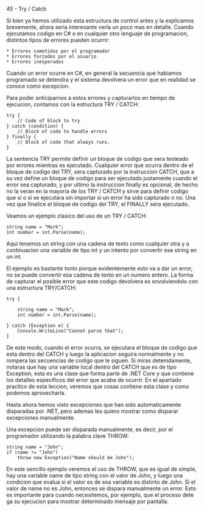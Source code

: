 45 - Try / Catch

Si bien ya hemos utilizado esta estructura de control antes y la explicamos brevemente, ahora seria interesante verla un poco mas en detalle. Cuando ejecutamos codigo en C# o en cualquier otro lenguaje de programacion, distintos tipos de errores pueden ocurrir:

    * Errores cometidos por el programador
    * Errores forzados por el usuario
    * Errores inesperados

Cuando un error ocurre en C#, en general la secuencia que habiamos programado se detendra y el sistema devolvera un error que en realidad se conoce como excepcion.

Para poder anticiparnos a estos errores y capturarlos en tiempo de ejecucion, contamos con la estructura TRY / CATCH:

    try {
        // Code of block to try
    } catch (condition) {
        // Block of code to handle errors
    } finally {
        // Block of code that always runs.
    }

La sentencia TRY permite definir un bloque de codigo que sera testeado por errores mientras es ejecutado. Cualquier error que ocurra dentro de el bloque de codigo del TRY, sera capturado por la instruccion CATCH, que a su vez define un bloque de codigo para ser ejecutado justamente cuando el error sea capturado, y por ultimo la instruccion finally es opcional, de hecho no la veran en la mayoria de los TRY / CATCH y sirve para definir codigo que si o si se ejecutara sin importar si un error ha sido capturado o no. Una vez que finalice el bloque de codigo del TRY, el FINALLY sera ejecutado.

Veamos un ejemplo clasico del uso de un TRY / CATCH:

    string name = "Mark";
    int number = int.Parse(name);

Aqui tenemos un string con una cadena de texto como cualquier otra y a continuacion una variable de tipo int y un intento por convertir ese string en un int.

El ejemplo es bastante tonto porque evidentemente esto va a dar un error, no se puede convertir esa cadena de texto en un numero entero. La forma de capturar el posible error que este codigo devolvera es envolviendolo con una estructura TRY/CATCH:

    try {
        
        string name = "Mark";
        int number = int.Parse(name);

    } catch (Exception e) {
        Console.WriteLine("Cannot parse that");
    } 

De este modo, cuando el error ocurra, se ejecutara el bloque de codigo que esta dentro del CATCH y luego la aplicacion seguira normalmente y no rompera las secuencias de codigo que le siguen. Si miras detenidamente, notaras que hay una variable local dentro del CATCH que es de tipo Exception, esta es una clase que forma parte de .NET Core y que contiene los detalles especificos del error que acaba de ocurrir. En el apartado practico de esta leccion, veremos que cosas contiene esta clase y como podemos aprovecharla.

Hasta ahora hemos visto excepciones que han sido automaticamente disparadas por .NET, pero ademas les quiero mostrar como disparar excepciones manualmente.

Una excepcion puede ser disparada manualmente, es decir, por el programador utilizando la palabra clave THROW:

    string name = "John";
    if (name != "John")
        throw new Exception("Name should be John");

En este sencillo ejemplo veremos el uso de THROW, que es igual de simple, hay una variable name de tipo string con el valor de John, y luego una condicion que evalua si el valor es de esa variable es distinto de John. Si el valor de name no es John, entonces se dispara manualmente un error. Esto es importante para cuando necesitemos, por ejemplo, que el proceso dete ga su ejecucion para mostrar determinado mensaje por pantalla.
